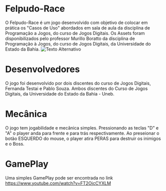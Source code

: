 # Felpudo-Race

O Felpudo-Race é um jogo desenvolvido com objetivo de colocar em prática os "Casos de Uso" abordados em sala de aula da disciplina de Programação a Jogos, do curso de Jogos Digitais. 
Os Assets foram disponibilizados pelo professor Murillo Boratto da disciplina de Programação à Jogos, do curso de Jogos Digitais, da Universidade do Estado da Bahia. 
 <img src="C:\Users\072310127\Pictures\MenuFel.png" alt="Texto Alternativo">
# Desenvolvedores

O jogo foi desenvolvido por dois discentes do curso de Jogos Digitais, Fernanda Testai e Pablo Souza. Ambos discentes do Curso de Jogos Digitais, da Universidade do Estado da Bahia - Uneb.  

# Mecânica
O jogo tem jogabilidade e mecânica simples. Pressionando as teclas "D" e "A" o player anda para frente e para trás respectivamente. Ao preseionar o botão ESQUERDO do mouse, o player atira PERAS para destruir os inimigos e o Boss. 

# GamePlay
Uma simples GamePlay pode ser encontrada no link https://www.youtube.com/watch?v=FT2OjcCYXLM 
